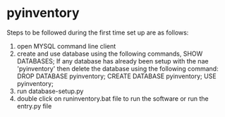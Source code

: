 # pyinventory

Steps to be followed during the first time set up are as follows:
1. open MYSQL command line client
2. create and use database using the following commands,
  SHOW DATABASES;
  If any database has already been setup with the nae 'pyinventory' then delete the database using the following command: DROP DATABASE pyinventory;
  CREATE DATABASE pyinventory;
  USE pyinventory;
3. run database-setup.py
4. double click on runinventory.bat file to run the software or run the entry.py file
